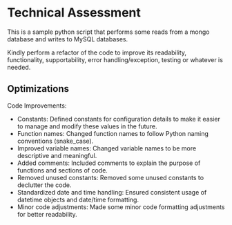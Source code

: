 
# Technical Assessment
This is a sample python script that performs some reads from a mongo database and writes to MySQL databases.

 

Kindly perform a refactor of the code to improve its readability, functionality, supportability, error handling/exception, testing or whatever is needed.

## Optimizations

Code Improvements:
- Constants: Defined constants for configuration details to make it easier to manage and modify these values in the future.
- Function names: Changed function names to follow Python naming conventions (snake_case).
- Improved variable names: Changed variable names to be more descriptive and meaningful.
- Added comments: Included comments to explain the purpose of functions and sections of code.
- Removed unused constants: Removed some unused constants to declutter the code.
- Standardized date and time handling: Ensured consistent usage of datetime objects and date/time formatting.
- Minor code adjustments: Made some minor code formatting adjustments for better readability.